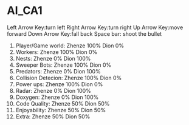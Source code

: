 # AI_CA1
Left Arrow Key:turn left
Right Arrow Key:turn right
Up Arrow Key:move forward
Down Arrow Key:fall back
Space bar: shoot the bullet

1. Player/Game world: 
	Zhenze 100%
	Dion 0%
2. Workers: 
	Zhenze 100%
	Dion 0%
3. Nests:
	Zhenze 0%
	Dion 100%
4. Sweeper Bots:
	Zhenze 100%
	Dion 0%
5. Predators:
	Zhenze 0%
	Dion 100%
6. Collision Detecion:
	Zhenze 100%
	Dion 0%
7. Power ups:
	Zhenze 100%
	Dion 0%
8. Radar:
	Zhenze 0%
	Dion 100%
9. Doxygen:
	Zhenze 0%
	Dion 100%
10. Code Quality:
	Zhenze 50%
	Dion 50%
11. Enjoyability:
	Zhenze 50%
	Dion 50%
12. Extra:
	Zhenze 50%
	Dion 50%